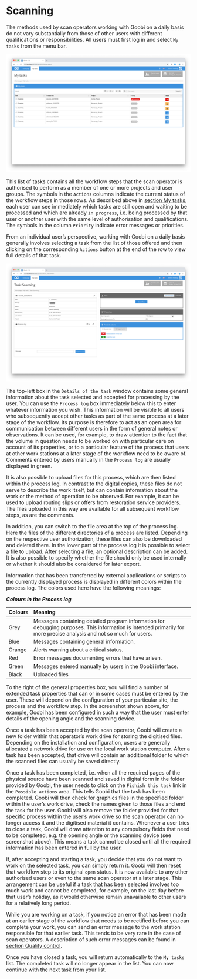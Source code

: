 # Scanning

The methods used by scan operators working with Goobi on a daily basis do not vary substantially from those of other users with different qualifications or responsibilities. All users must first log in and select `My tasks` from the menu bar.

![&#x2018;My tasks&#x2019; for a scan operator](30-30e.png)

This list of tasks contains all the workflow steps that the scan operator is authorised to perform as a member of one or more projects and user groups. The symbols in the `Actions` columns indicate the current status of the workflow steps in those rows. As described above in [section My tasks](../2/2.8.md), each user can see immediately which tasks are still open and waiting to be processed and which are already `in progress`, i.e. being processed by that user or another user with the same level of authorisation and qualifications. The symbols in the column `Priority` indicate error messages or priorities.

From an individual user’s perspective, working with Goobi on a daily basis generally involves selecting a task from the list of those offered and then clicking on the corresponding `Actions` button at the end of the row to view full details of that task.

![Detailed view of a task after it has been accepted](30-31e.png)

The top-left box in the `Details of the task` window contains some general information about the task selected and accepted for processing by the user. You can use the `Process log` box immediately below this to enter whatever information you wish. This information will be visible to all users who subsequently accept other tasks as part of the same process at a later stage of the workflow. Its purpose is therefore to act as an open area for communication between different users in the form of general notes or observations. It can be used, for example, to draw attention to the fact that the volume in question needs to be worked on with particular care on account of its properties, or to a particular feature of the process that users at other work stations at a later stage of the workflow need to be aware of. Comments entered by users manually in the `Process log` are usually displayed in green.

It is also possible to upload files for this process, which are then listed within the process log. In contrast to the digital copies, these files do not serve to describe the work itself, but can contain information about the work or the method of operation to be observed. For example, it can be used to upload routing slips or offers from restoration service providers. The files uploaded in this way are available for all subsequent workflow steps, as are the comments.

In addition, you can switch to the file area at the top of the process log. Here the files of the different directories of a process are listed. Depending on the respective user authorization, these files can also be downloaded and deleted there. In the lower part of the process log it is possible to select a file to upload. After selecting a file, an optional description can be added. It is also possible to specify whether the file should only be used internally or whether it should also be considered for later export.

Information that has been transferred by external applications or scripts to the currently displayed process is displayed in different colors within the process log. The colors used here have the following meanings:

_**Colours in the Process log**_

| **Colours** | **Meaning** |
| :--- | :--- |
| Grey | Messages containing detailed program information for debugging purposes. This information is intended primarily for more precise analysis and not so much for users. |
| Blue | Messages containing general information. |
| Orange | Alerts warning about a critical status. |
| Red | Error messages documenting errors that have arisen. |
| Green | Messages entered manually by users in the Goobi interface. |
| Black | Uploaded files |

To the right of the general properties box, you will find a number of extended task properties that can or in some cases must be entered by the user. These will depend on the configuration of your particular site, the process and the workflow step. In the screenshot shown above, for example, Goobi has been configured in such a way that the user must enter details of the opening angle and the scanning device.

Once a task has been accepted by the scan operator, Goobi will create a new folder within that operator’s work drive for storing the digitised files. Depending on the installation and configuration, users are generally allocated a network drive for use on the local work station computer. After a task has been accepted, that drive will contain an additional folder to which the scanned files can usually be saved directly.

Once a task has been completed, i.e. when all the required pages of the physical source have been scanned and saved in digital form in the folder provided by Goobi, the user needs to click on the `Fishish this task` link in the `Possible actions` area. This tells Goobi that the task has been completed. Goobi will then check for graphics files in the specified folder within the user’s work drive, check the names given to those files and end the task for the user. Goobi will also remove the folder provided for that specific process within the user’s work drive so the scan operator can no longer access it and the digitised material it contains. Whenever a user tries to close a task, Goobi will draw attention to any compulsory fields that need to be completed, e.g. the opening angle or the scanning device \(see screenshot above\). This means a task cannot be closed until all the required information has been entered in full by the user.

If, after accepting and starting a task, you decide that you do not want to work on the selected task, you can simply return it. Goobi will then reset that workflow step to its original `open` status. It is now available to any other authorised users or even to the same scan operator at a later stage. This arrangement can be useful if a task that has been selected involves too much work and cannot be completed, for example, on the last day before that user’s holiday, as it would otherwise remain unavailable to other users for a relatively long period.

While you are working on a task, if you notice an error that has been made at an earlier stage of the workflow that needs to be rectified before you can complete your work, you can send an error message to the work station responsible for that earlier task. This tends to be very rare in the case of scan operators. A description of such error messages can be found in [section Quality control](3.2.md).

Once you have closed a task, you will return automatically to the `My tasks` list. The completed task will no longer appear in the list. You can now continue with the next task from your list.